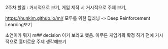 2주차 할일 : 거시적으로 보기, 게임 제작 시 거시적으로 주제 보기,

https://hunkim.github.io/ml/ 모두를 위한 딥러닝 -> Deep Reinforcement Learning보기 

소연이가 뭐지 m##  decision 이거 보라고 했음. 아무튼 게임기획 확정 하기 전에 거시적으로 흥미로운 주제 생각해보기 